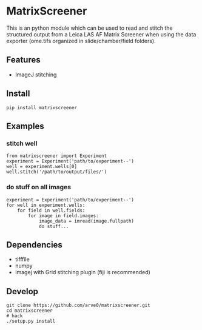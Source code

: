 # MatrixScreener #
This is an python module which can be used to read and stitch the structured output from a Leica LAS AF Matrix Screener when using the data exporter (ome.tifs organized in slide/chamber/field folders).


## Features
- ImageJ stitching


## Install ##
```
pip install matrixscreener
```


## Examples ##
### stitch well ###
```
from matrixscreener import Experiment
experiment = Experiment('path/to/experiment--')
well = experiment.wells[0]
well.stitch('/path/to/output/files/')
```

### do stuff on all images ###
```
experiment = Experiment('path/to/experiment--')
for well in experiment.wells:
    for field in well.fields:
        for image in field.images:
            image_data = imread(image.fullpath)
            do stuff...
```


## Dependencies ##
- tifffile
- numpy
- imagej with Grid stitching plugin (fiji is recommended)


## Develop ##
```
git clone https://github.com/arve0/matrixscreener.git
cd matrixscreener
# hack
./setup.py install
```
